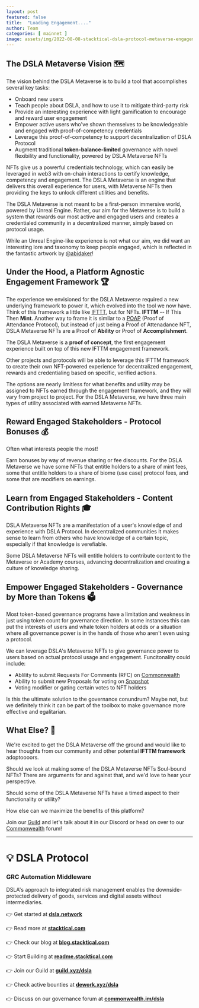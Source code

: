 ```yaml
---
layout: post
featured: false
title:  "Loading Engagement...."
author: Team
categories: [ mainnet ]
image: assets/img/2022-08-08-stacktical-dsla-protocol-metaverse-engagement-platform-blockchain-cryptocurrency-fintech-legaltech-insurtech-itsm-slm-sla-defi-nft.jpg
---
```


## The DSLA Metaverse Vision 🗺️

The vision behind the DSLA Metaverse is to build a tool that accomplishes several key tasks:
* Onboard new users
* Teach people about DSLA, and how to use it to mitigate third-party risk
* Provide an interesting experience with light gamification to encourage and reward user engagement
* Empower active users who've shown themselves to be knowledgeable and engaged with proof-of-competency credentials
* Leverage this proof-of-competency to support decentralization of DSLA Protocol
* Augment traditional **token-balance-limited** governance with novel flexibility and functionality, powered by DSLA Metaverse NFTs

NFTs give us a powerful credentials technology, which can easily be leveraged in web3 with on-chain interactions to certify knowledge, competency and engagement. The DSLA Metaverse is an engine that delivers this overall experience for users, with Metaverse NFTs then providing the keys to unlock different utilities and benefits.

The DSLA Metaverse is not meant to be a first-person immersive world, powered by Unreal Engine. Rather, our aim for the Metaverse is to build a system that rewards our most active and engaged users and creates a credentialed community in a decentralized manner, simply based on protocol usage.

While an Unreal Engine-like experience is not what our aim, we did want an interesting lore and taxonomy to keep people engaged, which is reflected in the fantastic artwork by [@abidaker](https://abidaker.com)!

## Under the Hood, a Platform Agnostic Engagement Framework 🏆

The experience we envisioned for the DSLA Metaverse required a new underlying framework to power it, which evolved into the tool we now have. Think of this framework a little like [IFTTT](https://ifttt.com), but for NFTs. **IFTTM** -- If This Then **Mint**. Another way to frame it is similar to a [POAP](https://poap.xyz) (Proof of Attendance Protocol), but instead of just being a Proof of Attenadance NFT, DSLA Metaverse NFTs are a Proof of **Ability** or Proof of **Accomplishment**.

The DSLA Metaverse is a **proof of concept**, the first engagement experience built on top of this new IFTTM engagement framework.

Other projects and protocols will be able to leverage this IFTTM framework to create their own NFT-powered experience for decentralized engagement, rewards and credentialing based on specific, verified actions.

The options are nearly limitless for what benefits and utility may be assigned to NFTs earned through the engagement framework, and they will vary from project to project. For the DSLA Metaverse, we have three main types of utility associated with earned Metaverse NFTs. 

## Reward Engaged Stakeholders - Protocol Bonuses 💰

Often what interests people the most!

Earn bonuses by way of revenue sharing or fee discounts. For the DSLA Metaverse we have some NFTs that entitle holders to a share of mint fees, some that entitle holders to a share of biome (use case) protocol fees, and some that are modifiers on earnings.

## Learn from Engaged Stakeholders - Content Contribution Rights 🎓

DSLA Metaverse NFTs are a manifestation of a user's knowledge of and experience with DSLA Protocol. In decentralized communities it makes sense to learn from others who have knowledge of a certain topic, especially if that knowledge is verefiable.

Some DSLA Metaverse NFTs will entitle holders to contribute content to the Metaverse or Academy courses, advancing decentralization and creating a culture of knowledge sharing.
## Empower Engaged Stakeholders - Governance by More than Tokens 🗳️

Most token-based governance programs have a limitation and weakness in just using token count for governance direction. In some instances this can put the interests of users and whale token holders at odds or a situation where all governance power is in the hands of those who aren't even using a protocol.

We can leverage DSLA's Metaverse NFTs to give governance power to users based on actual protocol usage and engagement. Funcitonality could include:
* Ablility to submit Requests For Comments (RFC) on [Commonwealth](https://commonwealth.im/dsla)
* Ability to submit new Proposals for voting on [Snapshot](https://snapshot.org/#/dsla.eth)
* Voting modifier or gating certain votes to NFT holders

Is this the ultimate solution to the governance conundrum? Maybe not, but we definitely think it can be part of the toolbox to make governance more effective and egalitarian.

## What Else? 🤔

We're excited to get the DSLA Metaverse off the ground and would like to hear thoughts from our community and other potential **IFTTM framework** adoptoooors.

Should we look at making some of the DSLA Metaverse NFTs Soul-bound NFTs? There are arguments for and against that, and we'd love to hear your perspective.

Should some of the DSLA Metaverse NFTs have a timed aspect to their functionality or utility?

How else can we maximize the benefits of this platform?

Join our [Guild](https://guild.xyz/dsla) and let's talk about it in our Discord or head on over to our [Commonwealth](https://commonwealth.im/dsla) forum!

---

# 💡 DSLA Protocol

### GRC Automation Middleware

DSLA's approach to integrated risk management enables the downside-protected delivery of goods, services and digital assets without intermediaries.

👉 Get started at **[dsla.network](https://dsla.network)** 

👉 Read more at [**stacktical.com**](https://stacktical.com)

👉 Check our blog at [**blog.stacktical.com**](https://blog.stacktical.com)

👉 Start Building at [**readme.stacktical.com**](https://readme.stacktical.com/developer-guide/)

👉 Join our Guild at [**guild.xyz/dsla**](https://guild.xyz/dsla)

👉 Check active bounties at [**dework.xyz/dsla**](https://dework.xyz/dsla)

👉 Discuss on our governance forum at [**commonwealth.im/dsla**](https://commonwealth.im/dsla)